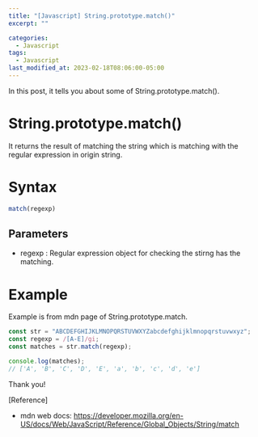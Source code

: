 ```yaml
---
title: "[Javascript] String.prototype.match()"
excerpt: ""

categories:
  - Javascript
tags:
  - Javascript
last_modified_at: 2023-02-18T08:06:00-05:00
---
```


In this post, it tells you about some of String.prototype.match&#40;&#41;.

# String.prototype.match&#40;&#41;

It returns the result of matching the string which is matching with the regular expression in origin string.


# Syntax

```javascript
match(regexp)
```

## Parameters

- regexp &#58; Regular expression object for checking the stirng has the matching.


# Example
Example is from mdn page of String.prototype.match.

```javascript
const str = "ABCDEFGHIJKLMNOPQRSTUVWXYZabcdefghijklmnopqrstuvwxyz";
const regexp = /[A-E]/gi;
const matches = str.match(regexp);

console.log(matches);
// ['A', 'B', 'C', 'D', 'E', 'a', 'b', 'c', 'd', 'e']
```

Thank you!

[Reference]

- mdn web docs: <https://developer.mozilla.org/en-US/docs/Web/JavaScript/Reference/Global_Objects/String/match>
